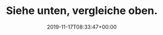 ---
retweeted: false
source: <a href="http://www.samruston.co.uk" rel="nofollow">Flamingo for Android</a>
entities:
  user_mentions: []
  urls:
  - url: https://t.co/ZpaZAvI8NZ
    expanded_url: https://twitter.com/bascht/status/1156176562477309958
    display_url: twitter.com/bascht/status/…
    indices:
    - '31'
    - '54'
  symbols: []
  media:
  - expanded_url: https://twitter.com/bascht/status/1195983358364454912/photo/1
    indices:
    - '55'
    - '78'
    url: https://t.co/XIhCUWKPju
    media_url: http://pbs.twimg.com/media/EJj8hqVXUAQHTkn.jpg
    id_str: '1195983356296646660'
    id: '1195983356296646660'
    media_url_https: https://pbs.twimg.com/media/EJj8hqVXUAQHTkn.jpg
    sizes:
      small:
        w: '680'
        h: '479'
        resize: fit
      medium:
        w: '1080'
        h: '760'
        resize: fit
      thumb:
        w: '150'
        h: '150'
        resize: crop
      large:
        w: '1080'
        h: '760'
        resize: fit
    type: photo
    display_url: pic.twitter.com/XIhCUWKPju
  hashtags: []
display_text_range:
- '0'
- '78'
favorite_count: '0'
id_str: '1195983358364454912'
truncated: false
retweet_count: '0'
id: '1195983358364454912'
possibly_sensitive: false
created_at: Sun Nov 17 08:33:47 +0000 2019
favorited: false
full_text: Siehe unten, vergleiche oben.
lang: de
extended_entities:
  media:
  - expanded_url: https://twitter.com/bascht/status/1195983358364454912/photo/1
    indices:
    - '55'
    - '78'
    url: https://t.co/XIhCUWKPju
    media_url: http://pbs.twimg.com/media/EJj8hqVXUAQHTkn.jpg
    id_str: '1195983356296646660'
    id: '1195983356296646660'
    media_url_https: https://pbs.twimg.com/media/EJj8hqVXUAQHTkn.jpg
    sizes:
      small:
        w: '680'
        h: '479'
        resize: fit
      medium:
        w: '1080'
        h: '760'
        resize: fit
      thumb:
        w: '150'
        h: '150'
        resize: crop
      large:
        w: '1080'
        h: '760'
        resize: fit
    type: photo
    display_url: pic.twitter.com/XIhCUWKPju
quote_url: https://twitter.com/bascht/status/1156176562477309958
tags:
- pesos:twitter
date: '2019-11-17T08:33:47+00:00'
src: https://twitter.com/bascht/status/1195983358364454912
original_url: https://twitter.com/bascht/status/1195983358364454912
type: twitter_tweet
media_url: https://img.bascht.com/twitter/pbs.twimg.com/media/EJj8hqVXUAQHTkn.jpg
text: Siehe unten, vergleiche oben.
title: Siehe unten, vergleiche oben.

---